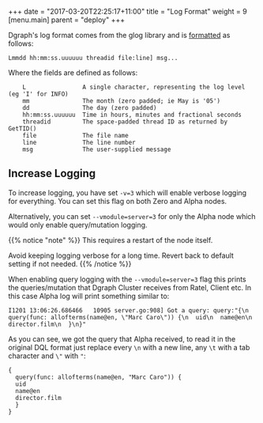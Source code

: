 +++
date = "2017-03-20T22:25:17+11:00"
title = "Log Format"
weight = 9
[menu.main]
    parent = "deploy"
+++

Dgraph's log format comes from the glog library and is [formatted](https://github.com/golang/glog/blob/23def4e6c14b4da8ac2ed8007337bc5eb5007998/glog.go#L523-L533) as follows:

```
Lmmdd hh:mm:ss.uuuuuu threadid file:line] msg...
```

Where the fields are defined as follows:

```
	L                A single character, representing the log level (eg 'I' for INFO)
	mm               The month (zero padded; ie May is '05')
	dd               The day (zero padded)
	hh:mm:ss.uuuuuu  Time in hours, minutes and fractional seconds
	threadid         The space-padded thread ID as returned by GetTID()
	file             The file name
	line             The line number
	msg              The user-supplied message
```

## Increase Logging

To increase logging, you have set `-v=3` which will enable verbose logging for everything. You can set this flag on both Zero and Alpha nodes.

Alternatively, you can set `--vmodule=server=3` for only the Alpha node which would only enable query/mutation logging.

{{% notice "note" %}}
This requires a restart of the node itself.

Avoid keeping logging verbose for a long time. Revert back to default setting if not needed.
{{% /notice %}}

When enabling query logging with the `--vmodule=server=3` flag this prints the queries/mutation that Dgraph Cluster receives from Ratel, Client etc. In this case Alpha log will print something similar to:

```
I1201 13:06:26.686466   10905 server.go:908] Got a query: query:"{\n  query(func: allofterms(name@en, \"Marc Caro\")) {\n  uid\n  name@en\n  director.film\n  }\n}"  
```
As you can see, we got the query that Alpha received, to read it in the original DQL format just replace every `\n` with a new line, any `\t` with a tab character and `\"` with `"`:

```
{
  query(func: allofterms(name@en, "Marc Caro")) {
  uid
  name@en
  director.film
  }
}
```
